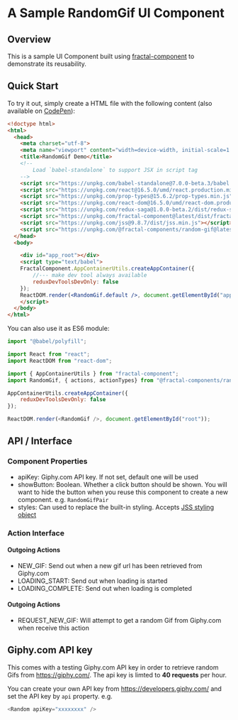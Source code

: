 # A Sample RandomGif UI Component

## Overview

This is a sample UI Component built using [fractal-component](https://github.com/t83714/fractal-component) to demonstrate its reusability.

## Quick Start

To try it out, simply create a HTML file with the following content (also available on [CodePen](https://codepen.io/t83714/pen/RYQWPg)):
```html
<!doctype html>
<html>
  <head>
    <meta charset="utf-8">
    <meta name="viewport" content="width=device-width, initial-scale=1.0">
    <title>RandomGif Demo</title>
    <!--
        Load `babel-standalone` to support JSX in script tag
    -->
    <script src="https://unpkg.com/babel-standalone@7.0.0-beta.3/babel.min.js"></script>
    <script src="https://unpkg.com/react@16.5.0/umd/react.production.min.js"></script>
    <script src="https://unpkg.com/prop-types@15.6.2/prop-types.min.js"></script>
    <script src="https://unpkg.com/react-dom@16.5.0/umd/react-dom.production.min.js"></script>
    <script src="https://unpkg.com/redux-saga@1.0.0-beta.2/dist/redux-saga.min.umd.js"></script>
    <script src="https://unpkg.com/fractal-component@latest/dist/fractal-component.min.umd.js"></script>
    <script src="https://unpkg.com/jss@9.8.7/dist/jss.min.js"></script>
    <script src="https://unpkg.com/@fractal-components/random-gif@latest/dist/@fractal-components/random-gif.umd.js"></script>
  </head>
  <body>

    <div id="app_root"></div>
    <script type="text/babel">
    FractalComponent.AppContainerUtils.createAppContainer({
        //--- make dev tool always available
        reduxDevToolsDevOnly: false
    });
    ReactDOM.render(<RandomGif.default />, document.getElementById("app_root"));
    </script>
  </body>
</html>
```

You can also use it as ES6 module:
```javascript
import "@babel/polyfill";

import React from "react";
import ReactDOM from "react-dom";

import { AppContainerUtils } from "fractal-component";
import RandomGif, { actions, actionTypes} from "@fractal-components/random-gif";

AppContainerUtils.createAppContainer({
    reduxDevToolsDevOnly: false
});

ReactDOM.render(<RandomGif />, document.getElementById("root"));
```

## API / Interface
### Component Properties

- apiKey: Giphy.com API key. If not set, default one will be used
- showButton: Boolean. Whether a click button should be shown. You will want to hide the button when you reuse this component to create a new component. e.g. `RandomGifPair`
- styles: Can used to replace the built-in styling. Accepts [JSS styling object](https://github.com/cssinjs/jss/blob/master/docs/json-api.md)

### Action Interface
#### Outgoing Actions
- NEW_GIF: Send out when a new gif url has been retrieved from Giphy.com
- LOADING_START: Send out when loading is started
- LOADING_COMPLETE: Send out when loading is completed

#### Outgoing Actions
- REQUEST_NEW_GIF: Will attempt to get a random Gif from Giphy.com when receive this action

## Giphy.com API key

This comes with a testing Giphy.com API key in order to retrieve random Gifs from https://giphy.com/. The api key is limted to **40 requests** per hour.

You can create your own API key from https://developers.giphy.com/ and set the API key by `api` property. e.g.
```javascript
<Random apiKey="xxxxxxxx" />
```
